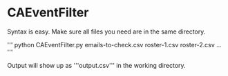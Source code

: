 # CAEventFilter

Syntax is easy. Make sure all files you need are in the same directory.

'''
python CAEventFilter.py emails-to-check.csv roster-1.csv roster-2.csv ... 
'''

Output will show up as '''output.csv''' in the working directory.